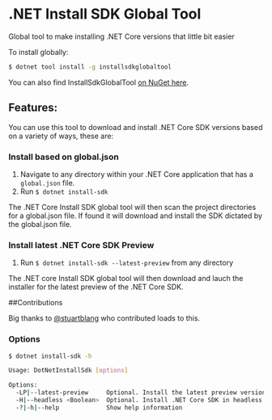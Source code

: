 # .NET Install SDK Global Tool

Global tool to make installing .NET Core versions that little bit easier


To install globally:

```bash
$ dotnet tool install -g installsdkglobaltool
```

You can also find InstallSdkGlobalTool [on NuGet here](https://www.nuget.org/packages/InstallSdkGlobalTool/).

## Features:

You can use this tool to download and install .NET Core SDK versions based on a variety of ways, these are:

### Install based on global.json

1. Navigate to any directory within your .NET Core application that has a `global.json` file. 
2. Run `$ dotnet install-sdk`

The .NET Core Install SDK global tool will then scan the project directories for a global.json file. If found it will download and install the SDK dictated by the global.json file.

### Install latest .NET Core SDK Preview

1. Run `$ dotnet install-sdk --latest-preview` from any directory

The .NET core Install SDK global tool will then download and lauch the installer for the latest preview of the .NET Core SDK.

##Contributions

Big thanks to [@stuartblang](https://twitter.com/stuartblang) who contributed loads to this.

### Options

```bash
$ dotnet install-sdk -h

Usage: DotNetInstallSdk [options]

Options:
  -LP|--latest-preview     Optional. Install the latest preview version of the .NET Core SDK
  -H|--headless <Boolean>  Optional. Install .NET Core SDK in headless mode (default is true)
  -?|-h|--help             Show help information
```
